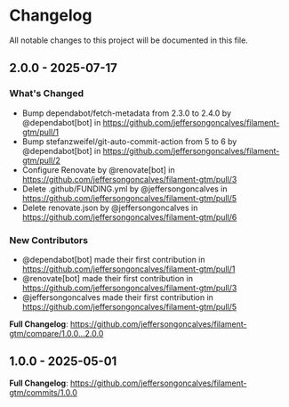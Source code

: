 # Changelog

All notable changes to this project will be documented in this file.

## 2.0.0 - 2025-07-17

### What's Changed

* Bump dependabot/fetch-metadata from 2.3.0 to 2.4.0 by @dependabot[bot] in https://github.com/jeffersongoncalves/filament-gtm/pull/1
* Bump stefanzweifel/git-auto-commit-action from 5 to 6 by @dependabot[bot] in https://github.com/jeffersongoncalves/filament-gtm/pull/2
* Configure Renovate by @renovate[bot] in https://github.com/jeffersongoncalves/filament-gtm/pull/3
* Delete .github/FUNDING.yml by @jeffersongoncalves in https://github.com/jeffersongoncalves/filament-gtm/pull/5
* Delete renovate.json by @jeffersongoncalves in https://github.com/jeffersongoncalves/filament-gtm/pull/6

### New Contributors

* @dependabot[bot] made their first contribution in https://github.com/jeffersongoncalves/filament-gtm/pull/1
* @renovate[bot] made their first contribution in https://github.com/jeffersongoncalves/filament-gtm/pull/3
* @jeffersongoncalves made their first contribution in https://github.com/jeffersongoncalves/filament-gtm/pull/5

**Full Changelog**: https://github.com/jeffersongoncalves/filament-gtm/compare/1.0.0...2.0.0

## 1.0.0 - 2025-05-01

**Full Changelog**: https://github.com/jeffersongoncalves/filament-gtm/commits/1.0.0
